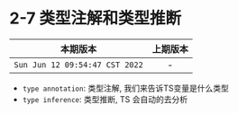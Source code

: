 # 2-7 类型注解和类型推断

|本期版本|上期版本
|:---:|:---:
`Sun Jun 12 09:54:47 CST 2022` | -


* `type annotation`: 类型注解, 我们来告诉TS变量是什么类型
* `type inference`: 类型推断, TS 会自动的去分析